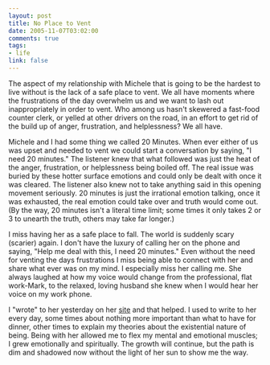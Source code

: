```yaml
--- 
layout: post
title: No Place to Vent
date: 2005-11-07T03:02:00
comments: true
tags:
- life
link: false
---
```

The aspect of my relationship with Michele that is going to be the hardest to live without is the lack of a safe place to vent. We all have moments where the frustrations of the day overwhelm us and we want to lash out inappropriately in order to vent. Who among us hasn't skewered a fast-food counter clerk, or yelled at other drivers on the road, in an effort to get rid of the build up of anger, frustration, and helplessness? We all have.

Michele and I had some thing we called 20 Minutes. When ever either of us was upset and needed to vent we could start a conversation by saying, "I need 20 minutes." The listener knew that what followed was just the heat of the anger, frustration, or helplessness being boiled off. The real issue was buried by these hotter surface emotions and could only be dealt with once it was cleared. The listener also knew not to take anything said in this opening movement seriously. 20 minutes is just the irrational emotion talking, once it was exhausted, the real emotion could take over and truth would come out. (By the way, 20 minutes isn't a literal time limit; some times it only takes 2 or 3 to unearth the truth, others may take far longer.)

I miss having her as a safe place to fall. The world is suddenly scary (scarier) again. I don't have the luxury of calling her on the phone and saying, "Help me deal with this, I need 20 minutes." Even without the need for venting the days frustrations I miss being able to connect with her and share what ever was on my mind. I especially miss her calling me. She always laughed at how my voice would change from the professional, flat work-Mark, to the relaxed, loving husband she knew when I would hear her voice on my work phone.

I "wrote" to her yesterday on her <a href="http://andifyoudidknow.com" title="And If You Did Know?">site</a> and that helped. I used to write to her every day, some times about nothing more important than what to have for dinner, other times to explain my theories about the existential nature of being. Being with her allowed me to flex my mental and emotional muscles; I grew emotionally and spiritually. The growth will continue, but the path is dim and shadowed now without the light of her sun to show me the way.
